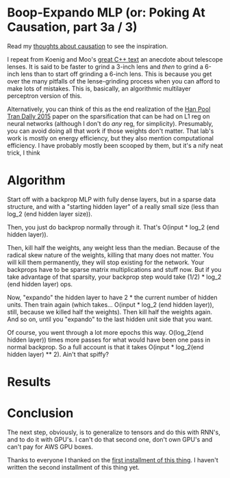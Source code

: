 Boop-Expando MLP (or: Poking At Causation, part 3a / 3)
===

Read my [thoughts about causation](http://howonlee.github.io/2016/01/21/Poking-20At-20Causation1.html) to see the inspiration.

I repeat from Koenig and Moo's [great C++ text](http://www.amazon.com/Accelerated-C-Practical-Programming-Example/dp/020170353X) an anecdote about telescope lenses. It is said to be faster to grind a 3-inch lens and _then_ to grind a 6-inch lens than to start off grinding a 6-inch lens. This is because you get over the many pitfalls of the lense-grinding process when you can afford to make lots of mistakes. This is, basically, an algorithmic multilayer perceptron version of this.

Alternatively, you can think of this as the end realization of the [Han Pool Tran Dally 2015](http://arxiv.org/abs/1506.02626) paper on the sparsification that can be had on L1 reg on neural networks (although I don't do _any_ reg, for simplicity). Presumably, you can avoid doing all that work if those weights don't matter. That lab's work is mostly on energy efficiency, but they also mention computational efficiency. I have probably mostly been scooped by them, but it's a nify neat trick, I think

Algorithm
===

Start off with a backprop MLP with fully dense layers, but in a sparse data structure, and with a "starting hidden layer" of a really small size (less than log_2 (end hidden layer size)).

Then, you just do backprop normally through it. That's O(input * log_2 (end hidden layer)).

Then, kill half the weights, any weight less than the median. Because of the radical skew nature of the weights, killing that many does not matter. You will kill them permanently, they will stop existing for the network. Your backprops have to be sparse matrix multiplications and stuff now. But if you take advantage of that sparsity, your backprop step would take (1/2) * log_2 (end hidden layer) ops.

Now, "expando" the hidden layer to have 2 * the current number of hidden units. Then train again (which takes... O(input * log_2 (end hidden layer)), still, because we killed half the weights). Then kill half the weights again. And so on, until you "expando" to the last hidden unit side that you want.

Of course, you went through a lot more epochs this way. O(log_2(end hidden layer)) times more passes for what would have been one pass in normal backprop. So a full account is that it takes O(input * log_2(end hidden layer) ** 2). Ain't that spiffy?

Results
===

Conclusion
===

The next step, obviously, is to generalize to tensors and do this with RNN's, and to do it with GPU's. I can't do that second one, don't own GPU's and can't pay for AWS GPU boxes.

Thanks to everyone I thanked on the [first installment of this thing](http://howonlee.github.io/2016/01/21/Poking-20At-20Causation1.html). I haven't written the second installment of this thing yet.
